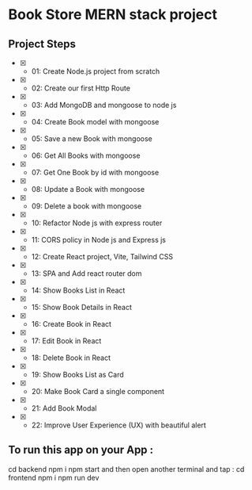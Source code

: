 # Book Store MERN stack project

## Project Steps

- [x] - 01: Create Node.js project from scratch
- [x] - 02: Create our first Http Route
- [x] - 03: Add MongoDB and mongoose to node js
- [x] - 04: Create Book model with mongoose
- [x] - 05: Save a new Book with mongoose
- [x] - 06: Get All Books with mongoose
- [x] - 07: Get One Book by id with mongoose
- [x] - 08: Update a Book with mongoose
- [x] - 09: Delete a book with mongoose
- [x] - 10: Refactor Node js with express router
- [x] - 11: CORS policy in Node js and Express js
- [x] - 12: Create React project, Vite, Tailwind CSS
- [x] - 13: SPA and Add react router dom
- [x] - 14: Show Books List in React
- [x] - 15: Show Book Details in React
- [x] - 16: Create Book in React
- [x] - 17: Edit Book in React
- [x] - 18: Delete Book in React
- [x] - 19: Show Books List as Card
- [x] - 20: Make Book Card a single component
- [x] - 21: Add Book Modal
- [x] - 22: Improve User Experience (UX) with beautiful alert

## To run this app on your App :

cd backend
npm i
npm start
and then open another terminal and tap :
cd frontend
npm i
npm run dev
